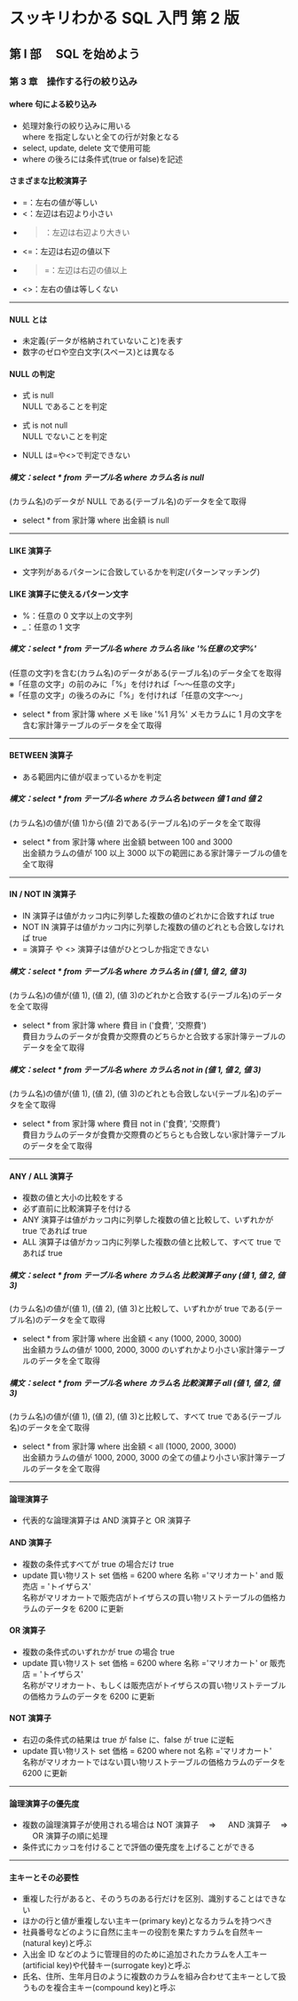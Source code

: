 # スッキリわかる SQL 入門 第 2 版

## 第 Ⅰ 部　 SQL を始めよう

### 第 3 章　操作する行の絞り込み

#### where 句による絞り込み

- 処理対象行の絞り込みに用いる<br>
  where を指定しないと全ての行が対象となる
- select, update, delete 文で使用可能
- where の後ろには条件式(true or false)を記述

#### さまざまな比較演算子

- =：左右の値が等しい
- <：左辺は右辺より小さい
- > ：左辺は右辺より大きい
- <=：左辺は右辺の値以下
- > =：左辺は右辺の値以上
- <>：左右の値は等しくない

---

#### NULL とは

- 未定義(データが格納されていないこと)を表す
- 数字のゼロや空白文字(スペース)とは異なる

#### NULL の判定

- 式 is null<br>
  NULL であることを判定

- 式 is not null<br>
  NULL でないことを判定

- NULL は=や<>で判定できない

##### 構文：select \* from テーブル名 where カラム名 is null

(カラム名)のデータが NULL である(テーブル名)のデータを全て取得

- select \* from 家計簿 where 出金額 is null

---

#### LIKE 演算子

- 文字列があるパターンに合致しているかを判定(パターンマッチング)

#### LIKE 演算子に使えるパターン文字

- %：任意の 0 文字以上の文字列
- \_：任意の 1 文字

##### 構文：select \* from テーブル名 where カラム名 like '%任意の文字%'

(任意の文字)を含む(カラム名)のデータがある(テーブル名)のデータ全てを取得<br>
※「任意の文字」の前のみに「%」を付ければ「～～任意の文字」<br>
※「任意の文字」の後ろのみに「%」を付ければ「任意の文字～～」

- select \* from 家計簿 where メモ like '%1 月%'
  メモカラムに 1 月の文字を含む家計簿テーブルのデータを全て取得

---

#### BETWEEN 演算子

- ある範囲内に値が収まっているかを判定

##### 構文：select \* from テーブル名 where カラム名 between 値 1 and 値 2

(カラム名)の値が(値 1)から(値 2)である(テーブル名)のデータを全て取得

- select \* from 家計簿 where 出金額 between 100 and 3000<br>
  出金額カラムの値が 100 以上 3000 以下の範囲にある家計簿テーブルの値を全て取得

---

#### IN / NOT IN 演算子

- IN 演算子は値がカッコ内に列挙した複数の値のどれかに合致すれば true
- NOT IN 演算子は値がカッコ内に列挙した複数の値のどれとも合致しなければ true
- = 演算子 や <> 演算子は値がひとつしか指定できない

##### 構文：select \* from テーブル名 where カラム名 in (値 1, 値 2, 値 3)

(カラム名)の値が(値 1), (値 2), (値 3)のどれかと合致する(テーブル名)のデータを全て取得

- select \* from 家計簿 where 費目 in ('食費', '交際費')<br>
  費目カラムのデータが食費か交際費のどちらかと合致する家計簿テーブルのデータを全て取得

##### 構文：select \* from テーブル名 where カラム名 not in (値 1, 値 2, 値 3)

(カラム名)の値が(値 1), (値 2), (値 3)のどれとも合致しない(テーブル名)のデータを全て取得

- select \* from 家計簿 where 費目 not in ('食費', '交際費')<br>
  費目カラムのデータが食費か交際費のどちらとも合致しない家計簿テーブルのデータを全て取得

---

#### ANY / ALL 演算子

- 複数の値と大小の比較をする
- 必ず直前に比較演算子を付ける
- ANY 演算子は値がカッコ内に列挙した複数の値と比較して、いずれかが true であれば true
- ALL 演算子は値がカッコ内に列挙した複数の値と比較して、すべて true であれば true

##### 構文：select \* from テーブル名 where カラム名 比較演算子 any (値 1, 値 2, 値 3)

(カラム名)の値が(値 1), (値 2), (値 3)と比較して、いずれかが true である(テーブル名)のデータを全て取得

- select \* from 家計簿 where 出金額 < any (1000, 2000, 3000)<br>
  出金額カラムの値が 1000, 2000, 3000 のいずれかより小さい家計簿テーブルのデータを全て取得

##### 構文：select \* from テーブル名 where カラム名 比較演算子 all (値 1, 値 2, 値 3)

(カラム名)の値が(値 1), (値 2), (値 3)と比較して、すべて true である(テーブル名)のデータを全て取得

- select \* from 家計簿 where 出金額 < all (1000, 2000, 3000)<br>
  出金額カラムの値が 1000, 2000, 3000 の全ての値より小さい家計簿テーブルのデータを全て取得

---

#### 論理演算子

- 代表的な論理演算子は AND 演算子と OR 演算子

#### AND 演算子

- 複数の条件式すべてが true の場合だけ true
- update 買い物リスト set 価格 = 6200 where 名称 ='マリオカート' and 販売店 = 'トイザらス'<br>
  名称がマリオカートで販売店がトイザらスの買い物リストテーブルの価格カラムのデータを 6200 に更新

#### OR 演算子

- 複数の条件式のいずれかが true の場合 true
- update 買い物リスト set 価格 = 6200 where 名称 ='マリオカート' or 販売店 = 'トイザらス'<br>
  名称がマリオカート、もしくは販売店がトイザらスの買い物リストテーブルの価格カラムのデータを 6200 に更新

#### NOT 演算子

- 右辺の条件式の結果は true が false に、false が true に逆転
- update 買い物リスト set 価格 = 6200 where not 名称 ='マリオカート'<br>
  名称がマリオカートではない買い物リストテーブルの価格カラムのデータを 6200 に更新

---

#### 論理演算子の優先度

- 複数の論理演算子が使用される場合は NOT 演算子　 ⇒ 　 AND 演算子　 ⇒ 　 OR 演算子の順に処理
- 条件式にカッコを付けることで評価の優先度を上げることができる

---

#### 主キーとその必要性

- 重複した行があると、そのうちのある行だけを区別、識別することはできない
- ほかの行と値が重複しない主キー(primary key)となるカラムを持つべき
- 社員番号などのように自然に主キーの役割を果たすカラムを自然キー(natural key)と呼ぶ
- 入出金 ID などのように管理目的のために追加されたカラムを人工キー(artificial key)や代替キー(surrogate key)と呼ぶ
- 氏名、住所、生年月日のように複数のカラムを組み合わせて主キーとして扱うものを複合主キー(compound key)と呼ぶ
